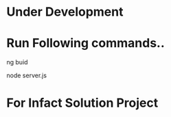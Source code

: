 # Under Development

# Run Following commands..

ng buid

node server.js

# For Infact Solution Project